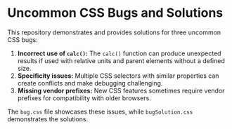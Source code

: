 # Uncommon CSS Bugs and Solutions

This repository demonstrates and provides solutions for three uncommon CSS bugs:

1. **Incorrect use of `calc()`:** The `calc()` function can produce unexpected results if used with relative units and parent elements without a defined size.
2. **Specificity issues:** Multiple CSS selectors with similar properties can create conflicts and make debugging challenging.
3. **Missing vendor prefixes:** New CSS features sometimes require vendor prefixes for compatibility with older browsers. 

The `bug.css` file showcases these issues, while `bugSolution.css` demonstrates the solutions.